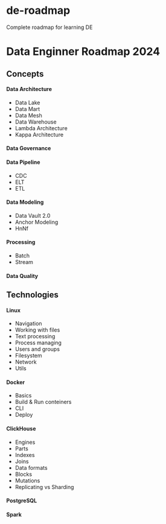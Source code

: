 # de-roadmap
Complete roadmap for learning DE 

# Data Enginner Roadmap 2024

## Concepts 
#### Data Architecture
- Data Lake
- Data Mart
- Data Mesh
- Data Warehouse
- Lambda Architecture
- Kappa Architecture

#### Data Governance

#### Data Pipeline
- CDC
- ELT
- ETL

#### Data Modeling
- Data Vault 2.0
- Anchor Modeling
- HnNf

#### Processing
- Batch
- Stream

#### Data Quality


## Technologies
#### Linux
- Navigation
- Working with files
- Text processing
- Process managing
- Users and groups
- Filesystem
- Network
- Utils

#### Docker
- Basics
- Build & Run conteiners
- CLI
- Deploy

#### ClickHouse
- Engines
- Parts
- Indexes
- Joins 
- Data formats
- Blocks
- Mutations
- Replicating vs Sharding
#### PostgreSQL

#### Spark


